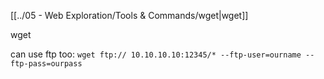
[[../05 - Web Exploration/Tools & Commands/wget|wget]]

wget 

can use ftp too:
`wget ftp:// 10.10.10.10:12345/* --ftp-user=ourname --ftp-pass=ourpass`

